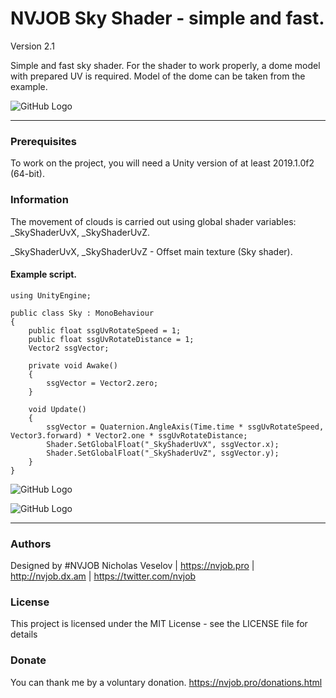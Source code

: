 # NVJOB Sky Shader - simple and fast.

Version 2.1

Simple and fast sky shader. For the shader to work properly, a dome model with prepared UV is required. Model of the dome can be taken from the example.

![GitHub Logo](https://lh3.googleusercontent.com/hrWXHfBo4Kg9pduvIY_kJA3ywlIhz6lTxEbSzCANLwZLqaVTWZG3zMPri9jW88y31mCWU5x8wMiAlQwau4kPbOgX0fSr2E3dXPB6yue7lJFnSarWxNlK7LvXTkWT1cjDmiaECRRKN3UO63H2dlhP87lV6oCvpR5syn7-ZVC47xOSDPci2cEQ0Ocn007L2E95vCGDQ_PoRkthwePYOMbn2_7iO_wq7ARNq90CqdfJucB0ZVsXX924sWGA11pVjMpmznvt2WNmgRF7akFyhwLhyaeS8sB78uxmkcQXxuaYHt2jCc0aYi3qRwQX7C7tYwAgwQ20KaUnF3QbZex9AJueD5ji_G5fs9Are3MiOIpyZ0zSHNbFUo-qoRb6hdRR_SpdenNPG4ptommknrzExNPkQq1QM0HEcr-3B5p72IVQqAqXxz_sMz4wzaAHblmuo2dZq-p_U8MsjkqOxeiKV71Z82Ez5DPsSxAxSLIDSqX1GbY_EE7Yjmkjc9nte0yQKfbTCf-XKo5PkUPIhJ9aBCoO_2JGvBlnmbn6ElNsjHs1MqA4ulGQvU0UYz8aqfxbHcO71knwcH4co3Iowt4DtxCvxvhV4u84qZwjmEHhIxnDs1MlPTAkeMcSYLW6syBU48LKEvmP5eJG_8vPp51sRtJu90s8OnpZHP4=w1741-h979-no)

------------------------------------

### Prerequisites

To work on the project, you will need a Unity version of at least 2019.1.0f2 (64-bit).

### Information

The movement of clouds is carried out using global shader variables: _SkyShaderUvX, _SkyShaderUvZ.

_SkyShaderUvX, _SkyShaderUvZ - Offset main texture (Sky shader).

#### Example script.

```
using UnityEngine;

public class Sky : MonoBehaviour
{
    public float ssgUvRotateSpeed = 1;
    public float ssgUvRotateDistance = 1;
    Vector2 ssgVector;

    private void Awake()
    {
        ssgVector = Vector2.zero;        
    }

    void Update()
    {
        ssgVector = Quaternion.AngleAxis(Time.time * ssgUvRotateSpeed, Vector3.forward) * Vector2.one * ssgUvRotateDistance;
        Shader.SetGlobalFloat("_SkyShaderUvX", ssgVector.x);
        Shader.SetGlobalFloat("_SkyShaderUvZ", ssgVector.y);
    }
}
```

![GitHub Logo](https://lh3.googleusercontent.com/I5OHqQjTd10XAz7p0rk_LyiG40BG2lQR0vqpEn8V9vk6R9Gp0blkm0LBqyYi4ipA4sRwukbE1PzRapcFiE-s-3PPpzog8zvSwJC64hD0-y-60yr7W-gKrhLYSnnhs6xepiWC4E7GPoBmy26IBBzy5izt8u2EO5GtYepHDDKrD1W5mGF1vZdscWDYDl775Aorat2KdZuK-QIudoX-hCqBKOYykt1e00C0bEt1BnEbwv7L2pO-4qu9htfaEIGW9ewtMS6rp-2yrg8JO3WVaR4QKVIbyr8GDp9wpl0a0wcnEscW9_1kDm9LgnqxNY3rrme_vi_xcSvY2AUZ7Ogp5xgV_LO9RJPdamgwbh2bHelh038-YDtYTV8u3ztGRiSWAJbsDcHRlpO1M2HiRY7axo_SabdrRaTtjtqJ4SWVrStjWjb4dRhl3QsM5ii9NqXwv4wt_IphPd2HgYYBafSFCIda2oXurO2zh42Id2SdsvqDrWpo76lu3cuvhziGmpCcWUJrSoFX6V2jSmSOY5Ln_J6ZRivMdzCWzSz9I5Y9p40kGu-_0cL-qzCgMEqGAuw27GvtnMlTaDL0JWSwLn-sMHAcxIjWmWgr6Cprr5_wS-rw4O4Esdu7RmEDtUj_in0iaUUr7cnC6wWIzDzpX5ksgr01GpatlNxWCV3_2Do22umVnMP9w001U50v2FtF6MkOlCAQl3H48pqIeNqBQ8Kja639Mdr2=w424-h551-no)

![GitHub Logo](https://lh3.googleusercontent.com/kOMPRm--t1Nkh9qYb22aMk28Q_xFqP1-7kG7lWCPtisVZJbSaCAUel9mdLqb2i8uecVeZBQX0KjrHTUe0lWcUVZhHb8JQTYaHk1sKzjo9tpA0qhqKSFXyEs9QOECrYIBo6m9oICQkfTrcPiEb3gGVldskaHnl-kVkDn7R4lmJiGB5Z-1aXuPNkuv_5El1WbTGwBOvP6W3Z5Olt1gK96-cF0SJanlLGTWJeaRDBepXUPqgbmu3ZRFnygL_9zV7QN1OWVkC7eQOgRtIvrungrpFM6Anv6DpQqzJFNx6cZG14rBw0_HasRm8r39TBUlJe8fLyQLB60diSOpjhXyqU0AxP5_qA1wgIew8JTmNPSjHU4uDuv00-enRYf9JF6OowOVjsuNQbG4gTMKxWT_ddOl1xbJwvQYchgADpmT6ZG9CvzNB4qpZqHbKMYZ7RWgZ_EN_ZjuDiB8q4SnErB-sitiICxPELZAw5dmSMVY9-p1cMLuYziN7kdWiRNiZU35mljaDhwVQ2djpo728-UOtgLINrNArqWXf6LEz45eu5z5VsIoUbN0Q7wgyH2bDz0HFw6QTwdysAnHRIalIzKGepf4uWhosKYsT8PZ8gzwwdqtZAbkZeCmk_qFIsd9YPR_fECFPoCFKR95U5WbCkiHMUvc2IQGSa0SvsGvXXCdLF5hXDs2PpVNGFC5bj-P8ItaCKdwQbB_BU2kK1YPTYTPh44kFD5F=w399-h195-no)

------------------------------------

### Authors
Designed by #NVJOB Nicholas Veselov | https://nvjob.pro | http://nvjob.dx.am | https://twitter.com/nvjob

### License
This project is licensed under the MIT License - see the LICENSE file for details

### Donate
You can thank me by a voluntary donation. https://nvjob.pro/donations.html
